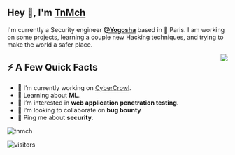 <h2>Hey 👋, I'm <a href="https://www.mohamed-chamli.me/me/">TnMch</a></h2>
<p>I'm currently a Security engineer <strong><a href="https://yogosha.com/">@Yogosha</a></strong> based in 🗼 Paris. I am working on some projects, learning a couple new Hacking techniques, and trying to make the world a safer place.</p>
<img align="right" src="https://media.giphy.com/media/3oz8xA9gtnyVDPZJHW/source.gif" />
<h2>⚡️ A Few Quick Facts</h2>
<ul>
<li>🔭 I’m currently working on <a href="https://github.com/tnmch/CyberCrowl">CyberCrowl</a>.</li>
<li>🧐 Learning about <strong>ML</strong>.</li>
<li>👀 I’m interested in <strong>web application penetration testing</strong>.</li>
<li>💞️ I’m looking to collaborate on <strong>bug bounty</strong></li>
<li>💬 Ping me about <strong>security</strong>.</li>
</ul>
<img src="https://github-readme-stats.vercel.app/api?username=tnmch&show_icons=true&count_private=true" alt="tnmch" />
<p><img src="https://visitor-badge.glitch.me/badge?page_id=tnmch.tnmch" alt="visitors"></p>

